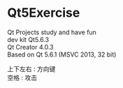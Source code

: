 # Qt5Exercise
Qt Projects study and have fun  
dev kit Qt5.6.3  
Qt Creator 4.0.3  
Based on Qt 5.6.1 (MSVC 2013, 32 bit)  

上下左右 : 方向键  
空格 : 攻击
